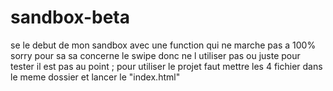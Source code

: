 # sandbox-beta
se le debut de mon sandbox avec une function qui ne marche pas a 100% sorry pour sa sa concerne le swipe donc ne l utiliser pas ou juste pour tester il est pas au point ; pour utiliser le projet faut mettre les 4 fichier dans le meme dossier et lancer le "index.html"
